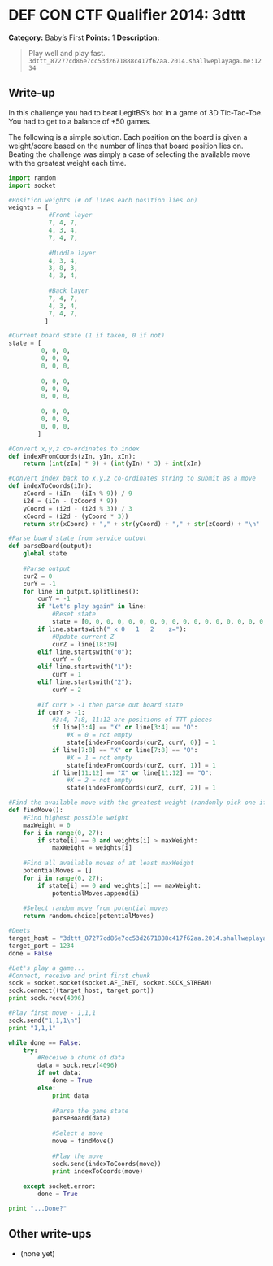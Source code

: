 # DEF CON CTF Qualifier 2014: 3dttt

**Category:** Baby’s First
**Points:** 1
**Description:**

> Play well and play fast.
> `3dttt_87277cd86e7cc53d2671888c417f62aa.2014.shallweplayaga.me:1234`

## Write-up

In this challenge you had to beat LegitBS’s bot in a game of 3D Tic-Tac-Toe. You had to get to a balance of +50 games.

The following is a simple solution. Each position on the board is given a weight/score based on the number of lines that board position lies on. Beating the challenge was simply a case of selecting the available move with the greatest weight each time.

```python
import random
import socket

#Position weights (# of lines each position lies on)
weights = [
		   #Front layer
		   7, 4, 7,
		   4, 3, 4,
		   7, 4, 7,
		   
		   #Middle layer
		   4, 3, 4,
		   3, 8, 3,
		   4, 3, 4,
		   
		   #Back layer
		   7, 4, 7,
		   4, 3, 4,
		   7, 4, 7,
		  ]

#Current board state (1 if taken, 0 if not)
state = [
		 0, 0, 0,
		 0, 0, 0,
		 0, 0, 0,
		 
		 0, 0, 0,
		 0, 0, 0,
		 0, 0, 0,
		 
		 0, 0, 0,
		 0, 0, 0,
		 0, 0, 0,
		]

#Convert x,y,z co-ordinates to index
def indexFromCoords(zIn, yIn, xIn):
	return (int(zIn) * 9) + (int(yIn) * 3) + int(xIn)

#Convert index back to x,y,z co-ordinates string to submit as a move
def indexToCoords(iIn):
	zCoord = (iIn - (iIn % 9)) / 9
	i2d = (iIn - (zCoord * 9))
	yCoord = (i2d - (i2d % 3)) / 3
	xCoord = (i2d - (yCoord * 3))
	return str(xCoord) + "," + str(yCoord) + "," + str(zCoord) + "\n"

#Parse board state from service output
def parseBoard(output):
	global state
	
	#Parse output
	curZ = 0
	curY = -1
	for line in output.splitlines():
		curY = -1
		if "Let's play again" in line:
			#Reset state
			state = [0, 0, 0, 0, 0, 0, 0, 0, 0, 0, 0, 0, 0, 0, 0, 0, 0, 0, 0, 0, 0, 0, 0, 0, 0, 0, 0]
		if line.startswith(" x 0   1   2    z="):
			#Update current Z
			curZ = line[18:19]
		elif line.startswith("0"):
			curY = 0
		elif line.startswith("1"):
			curY = 1
		elif line.startswith("2"):
			curY = 2
		
		#If curY > -1 then parse out board state
		if curY > -1:
			#3:4, 7:8, 11:12 are positions of TTT pieces
			if line[3:4] == "X" or line[3:4] == "O":
				#X = 0 = not empty
				state[indexFromCoords(curZ, curY, 0)] = 1
			if line[7:8] == "X" or line[7:8] == "O":
				#X = 1 = not empty
				state[indexFromCoords(curZ, curY, 1)] = 1
			if line[11:12] == "X" or line[11:12] == "O":
				#X = 2 = not empty
				state[indexFromCoords(curZ, curY, 2)] = 1

#Find the available move with the greatest weight (randomly pick one if multiple of same weight)
def findMove():
	#Find highest possible weight
	maxWeight = 0
	for i in range(0, 27):
		if state[i] == 0 and weights[i] > maxWeight:
			maxWeight = weights[i]
	
	#Find all available moves of at least maxWeight
	potentialMoves = []
	for i in range(0, 27):
		if state[i] == 0 and weights[i] == maxWeight:
			potentialMoves.append(i)
	
	#Select random move from potential moves
	return random.choice(potentialMoves)

#Deets
target_host = "3dttt_87277cd86e7cc53d2671888c417f62aa.2014.shallweplayaga.me"
target_port = 1234
done = False

#Let's play a game...
#Connect, receive and print first chunk
sock = socket.socket(socket.AF_INET, socket.SOCK_STREAM)
sock.connect((target_host, target_port))
print sock.recv(4096)

#Play first move - 1,1,1
sock.send("1,1,1\n")
print "1,1,1"

while done == False:
	try:
		#Receive a chunk of data
		data = sock.recv(4096)
		if not data:
			done = True
		else:
			print data
			
			#Parse the game state
			parseBoard(data)
			
			#Select a move
			move = findMove()
			
			#Play the move
			sock.send(indexToCoords(move))
			print indexToCoords(move)
			
	except socket.error:
		done = True

print "...Done?"
```

## Other write-ups

* (none yet)
